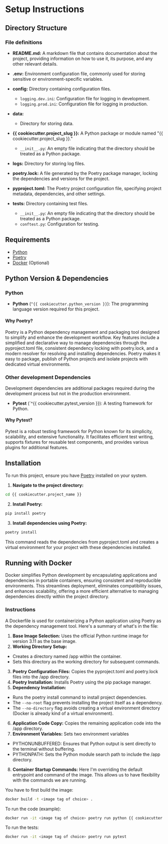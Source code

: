 # Setup Instructions
## Directory Structure

### File definitions

- **README.md:** A markdown file that contains documentation about the project, providing information on how to use it, its purpose, and any other relevant details.

- **.env:** Environment configuration file, commonly used for storing sensitive or environment-specific variables.

- **config:** Directory containing configuration files.
    - `logging.dev.ini`: Configuration file for logging in development.
    - `logging.prod.ini`: Configuration file for logging in production.

- **data:**
  - Directory for storing data.

- **{{ cookiecutter.project_slug }}:** A Python package or module named "{{ cookiecutter.project_slug }}."
    - `__init__.py`: An empty file indicating that the directory should be treated as a Python package.

- **logs:** Directory for storing log files.

- **poetry.lock:** A file generated by the Poetry package manager, locking the dependencies and versions for the project.

- **pyproject.toml:** The Poetry project configuration file, specifying project metadata, dependencies, and other settings.

- **tests:** Directory containing test files.
    - `__init__.py`: An empty file indicating that the directory should be treated as a Python package.
    - `conftest.py`: Configuration for testing.

## Requirements
- [Python](https://www.python.org/)
- [Poetry](https://python-poetry.org/)
- [Docker](https://docker.com) (Optional)

## Python Version & Dependencies
### Python

- **Python** (`^{{ cookiecutter.python_version }}`): The programming language version required for this project.

#### Why Poetry?
Poetry is a Python dependency management and packaging tool designed to simplify and enhance the development workflow. Key features include a simplified and declarative way to manage dependencies through the pyproject.toml file, consistent dependency locking with poetry.lock, and a modern resolver for resolving and installing dependencies. Poetry makes it easy to package, publish of Python projects and isolate projects with dedicated virtual environments.

### Other development Dependencies

Development dependencies are additional packages required during the development process but not in the production environment.

- **Pytest** (`^{{ cookiecutter.pytest_version }}): A testing framework for Python.

#### Why Pytest?
Pytest is a robust testing framework for Python known for its simplicity, scalability, and extensive functionality. It facilitates efficient test writing, supports fixtures for reusable test components, and provides various plugins for additional features.

## Installation

To run this project, ensure you have [Poetry](https://python-poetry.org/) installed on your system.

1. **Navigate to the project directory:**
```bash
cd {{ cookiecutter.project_name }}
```
2. **Install Poetry:**

```bash
pip install poetry
```
3. **Install dependencies using Poetry:**

```bash
poetry install
```
This command reads the dependencies from pyproject.toml and creates a virtual environment for your project with these dependencies installed.

## Running with Docker
Docker simplifies Python development by encapsulating applications and dependencies in portable containers, ensuring consistent and reproducible environments. This streamlines deployment, eliminates compatibility issues, and enhances scalability, offering a more efficient alternative to managing dependencies directly within the project directory.

### Instructions
A Dockerfile is used for containerizing a Python application using Poetry as the dependency management tool. Here's a summary of what's in the file:

1. **Base Image Selection:** Uses the official Python runtime image for version 3.11 as the base image.
2. **Working Directory Setup:**
  - Creates a directory named /app within the container.
  - Sets this directory as the working directory for subsequent commands.
3. **Poetry Configuration Files:** Copies the pyproject.toml and poetry.lock files into the /app directory.
4. **Poetry Installation:** Installs Poetry using the pip package manager.
5. **Dependency Installation:**
  - Runs the poetry install command to install project dependencies.
  - The `--no-root` flag prevents installing the project itself as a dependency.
  - The `--no-directory` flag avoids creating a virtual environment directory (Docker is already kind of a virtual environment).
6. **Application Code Copy:** Copies the remaining application code into the /app directory.
7. **Environment Variables:** Sets two environment variables
  - PYTHONUNBUFFERED: Ensures that Python output is sent directly to the terminal without buffering.
  - PYTHONPATH: Sets the Python module search path to include the /app directory.
8. **Container Startup Commands:** Here I'm overriding the default entrypoint and command of the image. This allows us to have flexibility with the commands we are running.

You have to first build the image:
```bash
docker build -t <image tag of choice> .
```

To run the code (example):
```bash
docker run -it <image tag of choice> poetry run python {{ cookiecutter.project_slug }}/main.py
```

To run the tests:

```bash
docker run -it <image tag of choice> poetry run pytest
```
